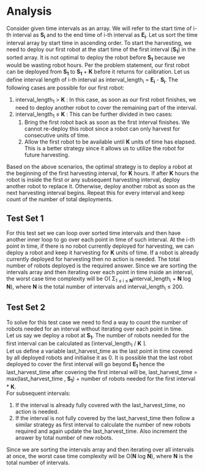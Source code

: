 # Analysis

Consider given time intervals as an array. We will refer to the start time of i-th interval as **S<sub>i</sub>** and to the end time of i-th interval as **E<sub>i</sub>**.
Let us sort the time interval array by start time in ascending order. To start the harvesting, we need to deploy our first robot at the start time of the first interval (**S<sub>1</sub>**) in the sorted array. It is not optimal to deploy the robot before **S<sub>1</sub>** because we would be wasting robot hours. Per the problem statement, our first robot can be deployed from **S<sub>1</sub>** to **S<sub>1</sub>** + **K** before it returns for calibration. Let us define interval length of i-th interval as interval_length<sub>i</sub> = **E<sub>i</sub>** - **S<sub>i</sub>**.
The following cases are possible for our first robot:

1. interval_length<sub>1</sub> > **K** : In this case, as soon as our first robot finishes, we need to deploy another robot to cover the remaining part of the interval.
1. interval_length<sub>1</sub> ≤ **K** : This can be further divided in two cases:
   1. Bring the first robot back as soon as the first interval finishes. We cannot re-deploy this robot since a robot can only harvest for consecutive units of time.
   1. Allow the first robot to be available until **K** units of time has elapsed. This is a better strategy since it allows us to utilize the robot for future harvesting.

Based on the above scenarios, the optimal strategy is to deploy a robot at the beginning of the first harvesting interval, for **K** hours. If after **K** hours the robot is inside the first or any subsequent harvesting interval, deploy another robot to replace it. Otherwise, deploy another robot as soon as the next harvesting interval begins. Repeat this for every interval and keep count of the number of total deployments.

## Test Set 1

For this test set we can loop over sorted time intervals and then have another inner loop to go over each point in time of such interval.
At the i-th point in time, if there is no robot currently deployed for harvesting, we can deploy a robot and keep it harvesting for **K** units of time. If a robot is already currently deployed for harvesting then no action is needed. The total number of robots deployed is the required answer.
Since we are sorting the intervals array and then iterating over each point in time inside an interval, the worst case time complexity will be O( Σ<sub>1 ≤ i ≤ **N**</sub>interval_length<sub>i</sub> + **N** log **N**), where **N** is the total number of intervals and interval_length<sub>i</sub> ≤ 200.

## Test Set 2

To solve for this test case we need to find a way to count the number of robots needed for an interval without iterating over each point in time.<br>
Let us say we deploy a robot at **S<sub>1</sub>**. The number of robots needed for the first interval can be calculated as ⌈interval_length<sub>1</sub> / **K** ⌉.<br>
Let us define a variable last_harvest_time as the last point in time covered by all deployed robots and initialise it as 0. It is possible that the last robot deployed to cover the first interval will go beyond **E<sub>1</sub>** hence the last_harvest_time after covering the first interval will be, last_harvest_time = max(last_harvest_time , **S<sub>1</sub>**) + number of robots needed for the first interval \* **K**.<br>
For subsequent intervals:

1. If the interval is already fully covered with the last_harvest_time, no action is needed.
1. If the interval is not fully covered by the last_harvest_time then follow a similar strategy as first interval to calculate the number of new robots required and again update the last_harvest_time. Also increment the answer by total number of new robots.

Since we are sorting the intervals array and then iterating over all intervals at once, the worst case time complexity will be O(**N** log **N**), where **N** is the total number of intervals.

